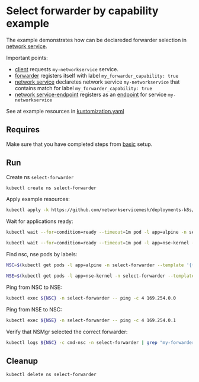 # Select forwarder by capability example

The example demonstrates how can be declareded forwarder selection in [network service](https://networkservicemesh.io/docs/concepts/architecture/#network-service).

Important points: 
 - [client](./client.yaml) requests `my-networkservice` service.
 - [forwarder](./forwarder.yaml) registers itself with label `my_forwarder_capability: true`
 - [network service](./service.yaml) declaretes network service `my-networkservice` that contains match for label `my_forwarder_capability: true`
 - [network service-endpoint](./nse-patch.yaml) registers as an [endpoint](https://networkservicemesh.io/docs/concepts/architecture/#network-service-endpoint) for service `my-networkservice`

See at example resources in [kustomization.yaml](./kustomization.yaml)

## Requires

Make sure that you have completed steps from [basic](../../basic) setup.

## Run

Create ns `select-forwarder`

```bash
kubectl create ns select-forwarder
```

Apply example resources:

```bash
kubectl apply -k https://github.com/networkservicemesh/deployments-k8s/examples/features/select-forwarder?ref=af68bb9b0da4ebcb6f85a89ea9cb1eb1340bc342
```

Wait for applications ready:

```bash
kubectl wait --for=condition=ready --timeout=1m pod -l app=alpine -n select-forwarder
```

```bash
kubectl wait --for=condition=ready --timeout=1m pod -l app=nse-kernel -n select-forwarder
```

Find nsc, nse pods by labels:
```bash
NSC=$(kubectl get pods -l app=alpine -n select-forwarder --template '{{range .items}}{{.metadata.name}}{{"\n"}}{{end}}')
```
```bash
NSE=$(kubectl get pods -l app=nse-kernel -n select-forwarder --template '{{range .items}}{{.metadata.name}}{{"\n"}}{{end}}')
```

Ping from NSC to NSE:
```bash
kubectl exec ${NSC} -n select-forwarder -- ping -c 4 169.254.0.0
```

Ping from NSE to NSC:
```bash
kubectl exec ${NSE} -n select-forwarder -- ping -c 4 169.254.0.1
```

Verify that NSMgr selected the correct forwarder:
```bash
kubectl logs ${NSC} -c cmd-nsc -n select-forwarder | grep "my-forwarder-vpp"
```

## Cleanup

```bash
kubectl delete ns select-forwarder
```
